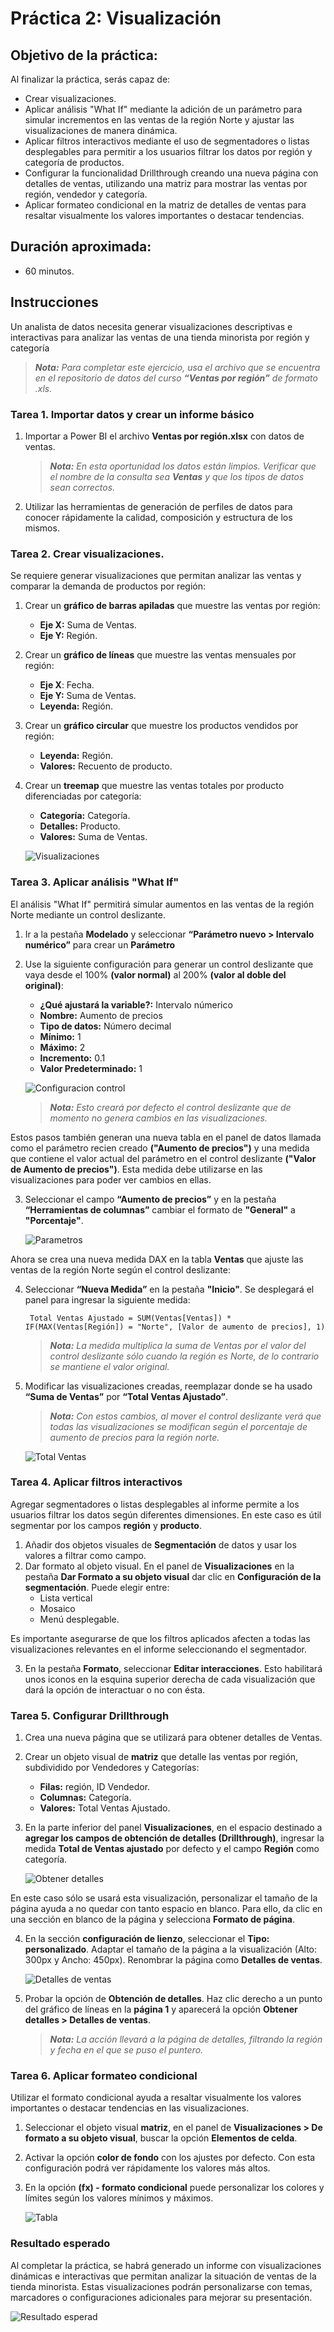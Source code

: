 # Práctica 2: Visualización

## Objetivo de la práctica:
Al finalizar la práctica, serás capaz de:
- Crear visualizaciones.
- Aplicar análisis "What If" mediante la adición de un parámetro para simular incrementos en las ventas de la región Norte y ajustar las visualizaciones de manera dinámica.
- Aplicar filtros interactivos mediante el uso de segmentadores o listas desplegables para permitir a los usuarios filtrar los datos por región y categoría de productos.
- Configurar la funcionalidad Drillthrough creando una nueva página con detalles de ventas, utilizando una matriz para mostrar las ventas por región, vendedor y categoría.
- Aplicar formateo condicional en la matriz de detalles de ventas para resaltar visualmente los valores importantes o destacar tendencias.

## Duración aproximada:
- 60 minutos.


## Instrucciones 
<!-- Proporciona pasos detallados sobre cómo configurar y administrar sistemas, implementar soluciones de software, realizar pruebas de seguridad, o cualquier otro escenario práctico relevante para el campo de la tecnología de la información -->
Un analista de datos necesita generar visualizaciones descriptivas e interactivas para analizar las ventas de una tienda minorista por región y categoría
>***Nota:** Para completar este ejercicio, usa el archivo que se encuentra en el repositorio de datos del curso **“Ventas por región”** de formato .xls.*

### Tarea 1. Importar datos y crear un informe básico

1. Importar a Power BI el archivo **Ventas por región.xlsx** con datos de ventas. 
    >***Nota:** En esta oportunidad los datos están limpios. Verificar que el nombre de la consulta sea **Ventas** y que los tipos de datos sean correctos.* 
2. Utilizar las herramientas de generación de perfiles de datos para conocer rápidamente la calidad, composición y estructura de los mismos.


### Tarea 2. Crear visualizaciones.
Se requiere generar visualizaciones que permitan analizar las ventas y comparar la demanda de productos por región:
1. Crear un **gráfico de barras apiladas** que muestre las ventas por región:
    - **Eje X:** Suma de Ventas.
    - **Eje Y:** Región.
2. Crear un **gráfico de líneas** que muestre las ventas mensuales por región: 
    - **Eje X**: Fecha.
    - **Eje Y:** Suma de Ventas.
    - **Leyenda:** Región.
3. Crear un **gráfico circular** que muestre los productos vendidos por región:
    - **Leyenda:** Región.
    - **Valores:** Recuento de producto.
4. Crear un **treemap** que muestre las ventas totales por producto diferenciadas por categoría:
    - **Categoría:** Categoría.
    - **Detalles:** Producto.
    - **Valores:** Suma de Ventas.

    ![Visualizaciones](../images/Capitulo2/1.png)

### Tarea 3. Aplicar análisis "What If"
El análisis "What If" permitirá simular aumentos en las ventas de la región Norte mediante un control deslizante.

1. Ir a la pestaña **Modelado** y seleccionar **“Parámetro nuevo > Intervalo numérico”** para crear un **Parámetro** 
2. Use la siguiente configuración para generar un control deslizante que vaya desde el 100% **(valor normal)** al 200% **(valor al doble del original)**:

    - **¿Qué ajustará la variable?:** Intervalo númerico
    - **Nombre:** Aumento de precios
    - **Tipo de datos:** Número decimal
    - **Mínimo:** 1
    - **Máximo:** 2
    - **Incremento:** 0.1
    - **Valor Predeterminado:** 1

    ![Configuracion control](../images/Capitulo2/2.PNG)

    >***Nota:** Esto creará por defecto el control deslizante que de momento no genera cambios en las visualizaciones.* 

Estos pasos también generan una nueva tabla en el panel de datos llamada como el parámetro recien creado **("Aumento de precios")** y una medida que contiene el valor actual del parámetro en el control deslizante **("Valor de Aumento de precios")**. Esta medida debe utilizarse en las visualizaciones para poder ver cambios en ellas.

3. Seleccionar el campo **“Aumento de precios”** y en la pestaña **“Herramientas de columnas”** cambiar el formato de **"General"** a **"Porcentaje"**. 

    ![Parametros](../images/Capitulo2/3.PNG)


Ahora se crea una nueva medida DAX en la tabla **Ventas** que ajuste las ventas de la región Norte según el control deslizante:

4. Seleccionar **“Nueva Medida”** en la pestaña **"Inicio"**. Se desplegará el panel para ingresar la siguiente medida:
        
        Total Ventas Ajustado = SUM(Ventas[Ventas]) * IF(MAX(Ventas[Región]) = "Norte", [Valor de aumento de precios], 1)

    >***Nota:** La medida multiplica la suma de Ventas por el valor del control deslizante sólo cuando la región es Norte, de lo contrario se mantiene el valor original.*

5. Modificar las visualizaciones creadas, reemplazar donde se ha usado **“Suma de Ventas”** por **“Total Ventas Ajustado”**.
    > ***Nota:** Con estos cambios, al mover el control deslizante verá que todas las visualizaciones se modifican según el porcentaje de aumento de precios para la región norte.*

    ![Total Ventas](../images/Capitulo2/4.PNG)

### Tarea 4. Aplicar filtros interactivos
Agregar segmentadores o listas desplegables al informe permite a los usuarios filtrar los datos según diferentes dimensiones. En este caso es útil segmentar por los campos **región** y **producto**.

1. Añadir dos objetos visuales de **Segmentación** de datos y usar los valores a filtrar como campo.
2. Dar formato al objeto visual. En el panel de **Visualizaciones** en la pestaña **Dar Formato a su objeto visual** dar clic en **Configuración de la segmentación**. Puede elegir entre:
    - Lista vertical
    - Mosaico
    - Menú desplegable.
 
Es importante asegurarse de que los filtros aplicados afecten a todas las visualizaciones relevantes en el informe seleccionando el segmentador. 

3. En la pestaña **Formato**, seleccionar **Editar interacciones**. Esto habilitará unos iconos en la esquina superior derecha de cada visualización que dará la opción de interactuar o no con ésta.

   
### Tarea 5. Configurar Drillthrough

1. Crea una nueva página que se utilizará para obtener detalles de Ventas. 
2. Crear un objeto visual de **matriz** que detalle las ventas por región, subdividido por Vendedores y Categorías:
    - **Filas:** región, ID Vendedor.
    - **Columnas:** Categoría.
    - **Valores:** Total Ventas Ajustado. 
3. En la parte inferior del panel **Visualizaciones**, en el espacio destinado a **agregar los campos de obtención de detalles (Drillthrough)**, ingresar la medida **Total de Ventas ajustado** por defecto y el campo **Región** como categoría.

    ![Obtener detalles](../images/Capitulo2/5.PNG)

En este caso sólo se usará esta visualización, personalizar el tamaño de la página ayuda a no quedar con tanto espacio en blanco. Para ello, da clic en una sección en blanco de la página y selecciona **Formato de página**.

4. En la sección **configuración de lienzo**, seleccionar el **Tipo: personalizado**. Adaptar el tamaño de la página a la visualización (Alto: 300px y Ancho: 450px). Renombrar la página como **Detalles de ventas**. 

   ![Detalles de ventas](../images/Capitulo2/6.PNG)

8. Probar la opción de **Obtención de detalles**. Haz clic derecho a un punto del gráfico de líneas en la **página 1** y aparecerá la opción **Obtener detalles > Detalles de ventas**. 
    > ***Nota:** La acción llevará a la página de detalles, filtrando la región y fecha en el que se puso el puntero.*

### Tarea 6. Aplicar formateo condicional

Utilizar el formato condicional ayuda a resaltar visualmente los valores importantes o destacar tendencias en las visualizaciones. 
1. Seleccionar el objeto visual **matriz**, en el panel de **Visualizaciones > De formato a su objeto visual**, buscar la opción **Elementos de celda**. 
2. Activar la opción **color de fondo** con los ajustes por defecto. Con esta configuración podrá ver rápidamente los valores más altos. 
7. En la opción **(fx) - formato condicional** puede personalizar los colores y límites según los valores mínimos y máximos.

    ![Tabla](../images/Capitulo2/7.PNG)

### Resultado esperado
Al completar la práctica, se habrá generado un informe con visualizaciones dinámicas e interactivas que permitan analizar la situación de ventas de la tienda minorista. Estas visualizaciones podrán personalizarse con temas, marcadores o configuraciones adicionales para mejorar su presentación. 

![Resultado esperad](../images/Capitulo2/Resultado%20esperado1.PNG)
